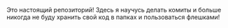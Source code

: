 Это настоящий репозиторий!
Здесь я научусь делать комиты и больше никогда не буду хранить свой код в папках и пользоваться флешками! 